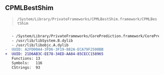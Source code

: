 ## CPMLBestShim

> `/System/Library/PrivateFrameworks/CPMLBestShim.framework/CPMLBestShim`

```diff

   - /System/Library/PrivateFrameworks/CorePrediction.framework/CorePrediction
   - /usr/lib/libSystem.B.dylib
   - /usr/lib/libobjc.A.dylib
-  UUID: A2FD00A4-3FD6-3F19-882A-ECA79F2500BB
+  UUID: 21D6AB3C-EE78-34ED-AA84-85CECC158965
   Functions: 13
   Symbols:   116
   CStrings:  93

```

